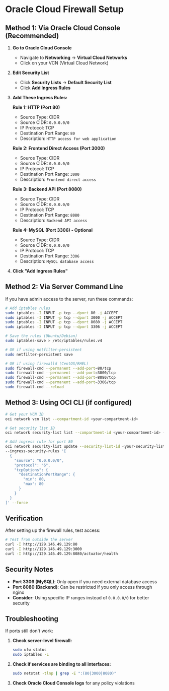 # Oracle Cloud Firewall Setup

## Method 1: Via Oracle Cloud Console (Recommended)

1. **Go to Oracle Cloud Console**
   - Navigate to **Networking** → **Virtual Cloud Networks**
   - Click on your VCN (Virtual Cloud Network)

2. **Edit Security List**
   - Click **Security Lists** → **Default Security List**
   - Click **Add Ingress Rules**

3. **Add These Ingress Rules:**

   **Rule 1: HTTP (Port 80)**
   - Source Type: CIDR
   - Source CIDR: `0.0.0.0/0`
   - IP Protocol: TCP
   - Destination Port Range: `80`
   - Description: `HTTP access for web application`

   **Rule 2: Frontend Direct Access (Port 3000)**
   - Source Type: CIDR
   - Source CIDR: `0.0.0.0/0`
   - IP Protocol: TCP
   - Destination Port Range: `3000`
   - Description: `Frontend direct access`

   **Rule 3: Backend API (Port 8080)**
   - Source Type: CIDR
   - Source CIDR: `0.0.0.0/0`
   - IP Protocol: TCP
   - Destination Port Range: `8080`
   - Description: `Backend API access`

   **Rule 4: MySQL (Port 3306) - Optional**
   - Source Type: CIDR
   - Source CIDR: `0.0.0.0/0`
   - IP Protocol: TCP
   - Destination Port Range: `3306`
   - Description: `MySQL database access`

4. **Click "Add Ingress Rules"**

## Method 2: Via Server Command Line

If you have admin access to the server, run these commands:

```bash
# Add iptables rules
sudo iptables -I INPUT -p tcp --dport 80 -j ACCEPT
sudo iptables -I INPUT -p tcp --dport 3000 -j ACCEPT
sudo iptables -I INPUT -p tcp --dport 8080 -j ACCEPT
sudo iptables -I INPUT -p tcp --dport 3306 -j ACCEPT

# Save the rules (Ubuntu/Debian)
sudo iptables-save > /etc/iptables/rules.v4

# OR if using netfilter-persistent
sudo netfilter-persistent save

# OR if using firewalld (CentOS/RHEL)
sudo firewall-cmd --permanent --add-port=80/tcp
sudo firewall-cmd --permanent --add-port=3000/tcp
sudo firewall-cmd --permanent --add-port=8080/tcp
sudo firewall-cmd --permanent --add-port=3306/tcp
sudo firewall-cmd --reload
```

## Method 3: Using OCI CLI (if configured)

```bash
# Get your VCN ID
oci network vcn list --compartment-id <your-compartment-id>

# Get security list ID
oci network security-list list --compartment-id <your-compartment-id> --vcn-id <your-vcn-id>

# Add ingress rule for port 80
oci network security-list update --security-list-id <your-security-list-id> \
--ingress-security-rules '[
  {
    "source": "0.0.0.0/0",
    "protocol": "6",
    "tcpOptions": {
      "destinationPortRange": {
        "min": 80,
        "max": 80
      }
    }
  }
]' --force
```

## Verification

After setting up the firewall rules, test access:

```bash
# Test from outside the server
curl -I http://129.146.49.129:80
curl -I http://129.146.49.129:3000
curl -I http://129.146.49.129:8080/actuator/health
```

## Security Notes

- **Port 3306 (MySQL)**: Only open if you need external database access
- **Port 8080 (Backend)**: Can be restricted if you only access through nginx
- **Consider**: Using specific IP ranges instead of `0.0.0.0/0` for better security

## Troubleshooting

If ports still don't work:

1. **Check server-level firewall:**
   ```bash
   sudo ufw status
   sudo iptables -L
   ```

2. **Check if services are binding to all interfaces:**
   ```bash
   sudo netstat -tlnp | grep -E ":(80|3000|8080)"
   ```

3. **Check Oracle Cloud Console logs** for any policy violations 